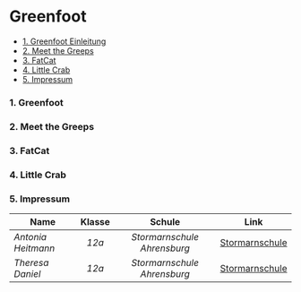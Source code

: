 # Greenfoot

<ul>
<li><a href="#Gre">1. Greenfoot Einleitung</a></li> 
<li><a href="#1.">2. Meet the Greeps</a></li>
<li><a href="#2.">3. FatCat</a></li>
<li><a href="#3.">4. Little Crab</a></li>
<li><a href="#Imp">5. Impressum</a></li>
</ul>

<h3>
<a id="Gre">1. <b>Greenfoot</b></a> 
</h3>


<h3>
<a id="1.">2. <b>Meet the Greeps</b></a> 
</h3>

<h3>
<a id="2.">3. <b>FatCat</b></a> 
</h3>

<h3>
<a id="3.">4. <b>Little Crab</b></a> 
</h3>

<h3>
<a id="Imp">5. <b>Impressum</b></a> 
</h3>

<table>
<thead>
<tr>
<th>Name</th>
<th align="center">Klasse</th>
<th align="center">Schule</th>
<th align="center">Link</th>
</tr>
</thead>
<tbody>
<tr>
<td><i>Antonia Heitmann</i></td>
<td align="center"><i>12a</i></td>
<td align="center"><i>Stormarnschule Ahrensburg</i></td>
<td align="center"><a href="http://stormarnschule.de/">Stormarnschule </a></td>
</tr>
<tr>
<td><i>Theresa Daniel</i></td>
<td align="center"><i>12a</i></td>
<td align="center"><i>Stormarnschule Ahrensburg</i></td>
<td align="center"><a href="http://stormarnschule.de/">Stormarnschule</a></td>
</tr>
 
